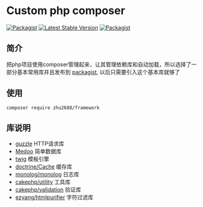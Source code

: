 # Custom php composer
[![Packagist](https://img.shields.io/packagist/l/zhu2688/framework.svg?style=plastic)](https://packagist.org/packages/zhu2688/framework) 
[![Latest Stable Version](http://img.shields.io/packagist/v/zhu2688/framework.svg?style=plastic)](https://packagist.org/packages/zhu2688/framework)
[![Packagist](https://img.shields.io/packagist/dt/zhu2688/framework.svg?style=plastic)](https://packagist.org/packages/zhu2688/framework)

## 简介
把php项目使用composer管理起来，让其管理依赖库和自动加载，所以选择了一部分基本常用库并且发布到 [packagist](https://packagist.org), 以后只需要引入这个基本库就够了

## 使用
```
composer require zhu2688/framework
```

## 库说明
+ [guzzle](https://github.com/guzzle/guzzle) HTTP请求库
+ [Medoo](https://github.com/catfan/Medoo) 简单数据库
+ [twig](https://github.com/twigphp/Twig) 模板引擎
+ [doctrine/Cache](https://github.com/doctrine/cache) 缓存库
+ [monolog/monolog](https://github.com/Seldaek/monolog) 日志库
+ [cakephp/utility](https://github.com/cakephp/utility) 工具库
+ [cakephp/validation](https://github.com/cakephp/validation) 验证库
+ [ezyang/htmlpurifier](https://github.com/ezyang/htmlpurifier) 字符过滤库
